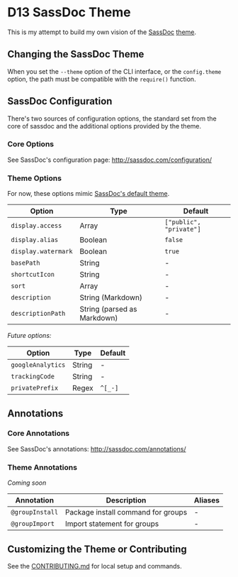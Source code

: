 # D13 SassDoc Theme

This is my attempt to build my own vision of the [SassDoc](https://github.com/SassDoc/sassdoc) [theme](https://github.com/SassDoc/sassdoc-theme-default).

## Changing the SassDoc Theme

When you set the `--theme` option of the CLI interface, or the `config.theme` option, the path must be compatible with the `require()` function.

## SassDoc Configuration

There's two sources of configuration options, the standard set from the core of sassdoc and the additional options provided by the theme.

### Core Options

See SassDoc's configuration page: http://sassdoc.com/configuration/

### Theme Options

For now, these options mimic [SassDoc's default theme](http://sassdoc.com/customising-the-view/).

| Option              | Type                        | Default                 |
| ------------------- | --------------------------- | ----------------------- |
| `display.access`    | Array                       | `["public", "private"]` |
| `display.alias`     | Boolean                     | `false`                 |
| `display.watermark` | Boolean                     | `true`                  |
| `basePath`          | String                      | -                       |
| `shortcutIcon`      | String                      | -                       |
| `sort`              | Array                       | -                       |
| `description`       | String (Markdown)           | -                       |
| `descriptionPath`   | String (parsed as Markdown) | -                       |

_Future options:_

| Option            | Type   | Default |
| ----------------- | ------ | ------- |
| `googleAnalytics` | String | -       |
| `trackingCode`    | String | -       |
| `privatePrefix`   | Regex  | `^[_-]` |

## Annotations

### Core Annotations

See SassDoc's annotations: http://sassdoc.com/annotations/

### Theme Annotations

_Coming soon_

| Annotation      | Description                        | Aliases |
| --------------- | ---------------------------------- | ------- |
| `@groupInstall` | Package install command for groups | -       |
| `@groupImport`  | Import statement for groups        | -       |

## Customizing the Theme or Contributing

See the [CONTRIBUTING.md](./CONTRIBUTING.md) for local setup and commands.
